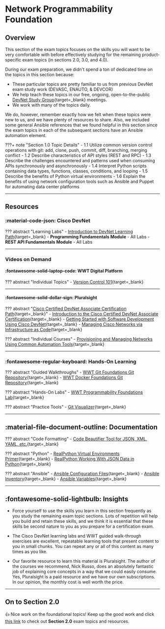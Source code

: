 # Network Programmability Foundation

## Overview

This section of the exam topics focuses on the skills you will want to be very comfortable with before effectively studying for the remaining product-specific exam topics (in sections 2.0, 3.0, and 4.0).

During our exam preparation, we didn't spend a ton of dedicated time on the topics in this section because:

- These particular topics are pretty familiar to us from previous DevNet exam study work (DEVASC, ENAUTO, & DEVCOR)
- We help teach these topics in our free, ongoing, open-to-the-public [DevNet Study Group](https://www.wwt.com/community/cisco-devnet-study-groups "WWT DevNet Study Group Community"){target=_blank} meetings.
- We work with many of the topics daily.

We do, however, remember exactly how we felt when these topics were new to us, and we have plenty of resources to share.  Also, we included some general Ansible references that we found helpful in this section since the exam topics in each of the subsequent sections have an Ansible automation element.

???+ note "Section 1.0 Topic Details"
    - 1.1 Utilize common version control operations with git: add, clone, push, commit, diff, branching, merging conflict
    - 1.2 Describe characteristics of API styles (REST and RPC)
    - 1.3 Describe the challenges encountered and patterns used when consuming APIs synchronously and asynchronously
    - 1.4 Interpret Python scripts containing data types, functions, classes, conditions, and looping
    - 1.5 Describe the benefits of Python virtual environments
    - 1.6 Explain the benefits of using network configuration tools such as Ansible and Puppet for automating data center platforms

---

## Resources

### :material-code-json: Cisco DevNet

??? abstract "Learning Labs"
    - [Introduction to DevNet Learning Path](https://developer.cisco.com/learning/tracks/devnet-beginner "Introduction to DevNet Learning Path"){target=_blank}
        - **Programming Fundamentals Module** - All Labs
        - **REST API Fundamentals Module** - All Labs

---

### Videos on Demand

#### :fontawesome-solid-laptop-code: WWT Digital Platform

??? abstract "Individual Topics"
    - [Version Control 101](https://www.wwt.com/video/introduction-to-version-control "Version Control 101"){target=_blank}

---

#### :fontawesome-solid-dollar-sign: Pluralsight

??? abstract "[Cisco Certified DevNet Associate Certification Path](https://www.pluralsight.com/paths/cisco-certified-devnet-associate-devasc-200-901 "Cisco Certified DevNet Associate Certification Path"){target=_blank}"
    - [Introduction to the Cisco Certified DevNet Associate Certification](https://www.pluralsight.com/courses/introduction-cisco-certified-devnet-associate-certification "Introduction to the Cisco Certified DevNet Associate Certification"){target=_blank}
    - [Getting Started with Software Development Using Cisco DevNet](https://www.pluralsight.com/courses/getting-started-software-development-cisco-devnet "Getting Started with Software Development Using Cisco DevNet"){target=_blank}
    - [Managing Cisco Networks via Infrastructure as Code](https://app.pluralsight.com/library/courses/managing-cisco-networks-infrastructure-as-code/table-of-contents "Managing Cisco Networks via Infrastructure as Code"){target=_blank}

??? abstract "Individual Courses"
    - [Provisioning and Managing Networks Using Common Automation Tools](https://www.pluralsight.com/courses/provisioning-managing-networks-common-automation-tools "Provisioning and Managing Networks Using Common Automation Tools"){target=_blank}

---

### :fontawesome-regular-keyboard: Hands-On Learning

??? abstract "Guided Walkthroughs"
    - [WWT Git Foundations Git Repository](https://wwt.github.io/git-foundations/ "WWT Git Foundations Git Repository"){target=_blank}
    - [WWT Docker Foundations Git Repository](https://wwt.github.io/docker-foundations/ "WWT Docker Foundations Git Repository"){target=_blank}

??? abstract "Hands-On Labs"
    - [WWT Programmability Foundations Lab](https://www.wwt.com/lab/programmability-foundations-lab "WWT Programmability Foundations Lab"){target=_blank}

??? abstract "Practice Tools"
    - [Git Visualizer](http://git-school.github.io/visualizing-git/ "Git Visualizer"){target=_blank}

---

## :material-file-document-outline: Documentation

??? abstract "Code Formatting"
    - [Code Beautifier Tool for JSON, XML, YAML, etc.](https://codebeautify.org "Code Beautifier Tool for JSON, XML, YAML, etc."){target=_blank}

??? abstract "Python"
    - [RealPython Virtual Environments Primer](https://realpython.com/python-virtual-environments-a-primer/ "RealPython Virtual Environments Primer"){target=_blank}
    - [RealPython Working With JSON Data in Python](https://realpython.com/python-json/#serializing-json "RealPython Working With JSON Data in Python"){target=_blank}

??? abstract "Ansible"
    - [Ansible Configuration Files](https://docs.ansible.com/ansible/latest/reference_appendices/config.html#ansible-configuration-settings-locations "Ansible Configuration Files"){target=_blank}
    - [Ansible Inventory](https://docs.ansible.com/ansible/latest/user_guide/intro_inventory.html){target=_blank}
    - [Ansible Variables](https://docs.ansible.com/ansible/latest/user_guide/playbooks_variables.html "Ansible Variables"){target=_blank}

---

## :fontawesome-solid-lightbulb: Insights

- Force yourself to use the skills you learn in this section frequently as you study the remaining exam topic sections.  Lots of repetition will help you build and retain these skills, and we think it is essential that these skills be second nature to you as you prepare for a certification exam.

- The Cisco DevNet learning labs and WWT guided walk-through exercises are excellent, repeatable learning tools that present content to you in small chunks.  You can repeat any or all of this content as many times as you like.

- Our favorite resource to learn this material is Pluralsight.  The author of the courses we recommend, Nick Russo, does an absolutely fantastic job of explaining core concepts in a way that we could easily consume.  Yes, Pluralsight is a paid resource and we have our own subscriptions.  In our opinion, the monthly cost is well worth the price.

---

## On to Section 2.0

:thumbsup:  Nice work on the foundational topics!  Keep up the good work and click [this link](section_2.md "Section 2.0") to check out **Section 2.0** exam topics and resources.

